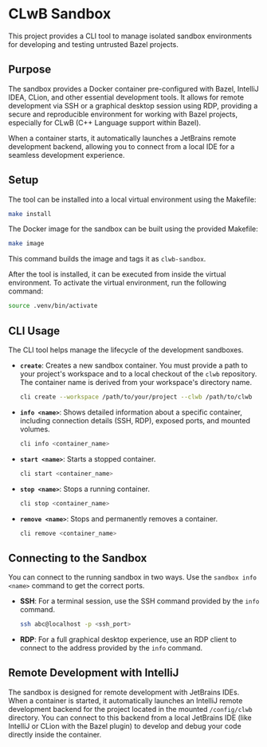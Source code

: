 # CLwB Sandbox

This project provides a CLI tool to manage isolated sandbox environments for developing and testing untrusted Bazel projects.

## Purpose

The sandbox provides a Docker container pre-configured with Bazel, IntelliJ IDEA, CLion, and other essential development tools. It allows for remote development via SSH or a graphical desktop session using RDP, providing a secure and reproducible environment for working with Bazel projects, especially for CLwB (C++ Language support within Bazel).

When a container starts, it automatically launches a JetBrains remote development backend, allowing you to connect from a local IDE for a seamless development experience.

## Setup

The tool can be installed into a local virtual environment using the Makefile:

```bash
make install
```

The Docker image for the sandbox can be built using the provided Makefile:

```bash
make image
```

This command builds the image and tags it as `clwb-sandbox`.


After the tool is installed, it can be executed from inside the virtual environment. To activate the virtual environment, run the following command:

```bash
source .venv/bin/activate
```

## CLI Usage

The CLI tool helps manage the lifecycle of the development sandboxes.

- **`create`**: Creates a new sandbox container. You must provide a path to your project's workspace and to a local checkout of the `clwb` repository. The container name is derived from your workspace's directory name.
  ```bash
  cli create --workspace /path/to/your/project --clwb /path/to/clwb
  ```

- **`info <name>`**: Shows detailed information about a specific container, including connection details (SSH, RDP), exposed ports, and mounted volumes.
  ```bash
  cli info <container_name>
  ```

- **`start <name>`**: Starts a stopped container.
  ```bash
  cli start <container_name>
  ```

- **`stop <name>`**: Stops a running container.
  ```bash
  cli stop <container_name>
  ```

- **`remove <name>`**: Stops and permanently removes a container.
  ```bash
  cli remove <container_name>
  ```

## Connecting to the Sandbox

You can connect to the running sandbox in two ways. Use the `sandbox info <name>` command to get the correct ports.

- **SSH**: For a terminal session, use the SSH command provided by the `info` command.
  ```bash
  ssh abc@localhost -p <ssh_port>
  ```

- **RDP**: For a full graphical desktop experience, use an RDP client to connect to the address provided by the `info` command.

## Remote Development with IntelliJ

The sandbox is designed for remote development with JetBrains IDEs. When a container is started, it automatically launches an IntelliJ remote development backend for the project located in the mounted `/config/clwb` directory. You can connect to this backend from a local JetBrains IDE (like IntelliJ or CLion with the Bazel plugin) to develop and debug your code directly inside the container.

